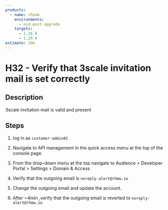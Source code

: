 ```yaml
---
products:
  - name: rhoam
    environments:
      - osd-post-upgrade
    targets:
      - 1.26.0
      - 1.29.0
estimate: 10m
---
```


# H32 - Verify that 3scale invitation mail is set correctly

## Description

3scale invitation mail is valid and present

## Steps

1. log in as `customer-admin01`

2. Navigate to API management in the quick access menu at the top of the console page.

3. From the drop-down menu at the top navigate to Audience > Developer Portal > Settings > Domain & Access

4. Verify that the outgoing email is `noreply-alert@rhmw.io`

5. Change the outgoing email and update the account.

6. After ~4min ,verify that the outgoing email is reverted to `noreply-alert@rhmw.io`
